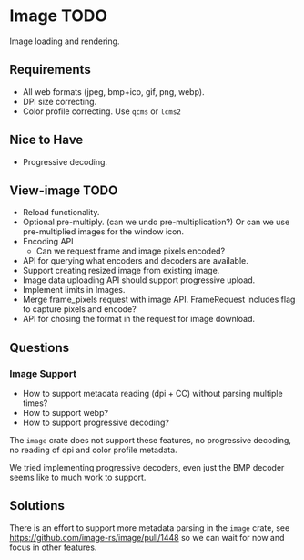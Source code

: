 # Image TODO

Image loading and rendering.

## Requirements

* All web formats (jpeg, bmp+ico, gif, png, webp).
* DPI size correcting.
* Color profile correcting.
    Use `qcms` or `lcms2`

## Nice to Have

* Progressive decoding.

## View-image TODO
* Reload functionality.
* Optional pre-multiply. (can we undo pre-multiplication?)
    Or can we use pre-multiplied images for the window icon.
* Encoding API
    - Can we request frame and image pixels encoded?
* API for querying what encoders and decoders are available.
* Support creating resized image from existing image.
* Image data uploading API should support progressive upload.
* Implement limits in Images.
* Merge frame_pixels request with image API.
    FrameRequest includes flag to capture pixels and encode?
* API for chosing the format in the request for image download.

## Questions


### Image Support

* How to support metadata reading (dpi + CC) without parsing multiple times?
* How to support webp?
* How to support progressive decoding?

The `image` crate does not support these features, no
progressive decoding, no reading of dpi and color profile metadata.

We tried implementing progressive decoders, even just the BMP decoder seems like to much work to support.

## Solutions

There is an effort to support more metadata parsing in the `image` crate, see https://github.com/image-rs/image/pull/1448
so we can wait for now and focus in other features.